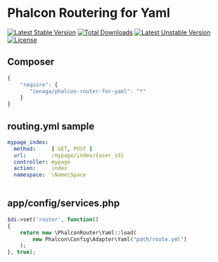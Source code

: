 # Phalcon Routering for Yaml

[![Latest Stable Version](https://poser.pugx.org/ienaga/phalcon-router-for-yaml/v/stable)](https://packagist.org/packages/ienaga/phalcon-router-for-yaml) [![Total Downloads](https://poser.pugx.org/ienaga/phalcon-router-for-yaml/downloads)](https://packagist.org/packages/ienaga/phalcon-router-for-yaml) [![Latest Unstable Version](https://poser.pugx.org/ienaga/phalcon-router-for-yaml/v/unstable)](https://packagist.org/packages/ienaga/phalcon-router-for-yaml) [![License](https://poser.pugx.org/ienaga/phalcon-router-for-yaml/license)](https://packagist.org/packages/ienaga/phalcon-router-for-yaml)


## Composer

```js
{
    "require": {
       "ienaga/phalcon-router-for-yaml": "*"
    }
}
```

## routing.yml sample

```yaml
mypage_index:
  method:     [ GET, POST ]
  url:        /mypage/index/{user_id}
  controller: mypage
  action:     index
  namespace:  \Name\Space
  
```

## app/config/services.php

```php
$di->set('router', function()
{
    return new \PhalconRouter\Yaml::load(
        new Phalcon\Config\Adapter\Yaml("path/route.yml")
    );
}, true);
```


